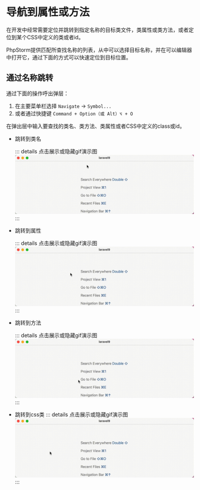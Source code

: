 # 导航到属性或方法

在开发中经常需要定位并跳转到指定名称的目标类文件，类属性或类方法，或者定位到某个CSS中定义的类或者id。

PhpStorm提供匹配所查找名称的列表，从中可以选择目标名称，并在可以编辑器中打开它，通过下面的方式可以快速定位到目标位置。

## 通过名称跳转

通过下面的操作呼出弹层：

1. 在主要菜单栏选择 `Navigate` -> `Symbol...`
2. 或者通过快捷键 `Command + Option（或 Alt）⌥ + O`

在弹出层中输入要查找的类名、类方法、类属性或者CSS中定义的class或id。

- 跳转到类名

  ::: details 点击展示或隐藏gif演示图
  ![](./images/navigate-to-symbol/navigate-to-class-name.gif)
  :::

- 跳转到属性

  ::: details 点击展示或隐藏gif演示图
  ![](./images/navigate-to-symbol/navigate-to-class-property.gif)
  :::

- 跳转到方法

  ::: details 点击展示或隐藏gif演示图
  ![](./images/navigate-to-symbol/navigate-to-class-method.gif)
  :::

- 跳转到css类
  ::: details 点击展示或隐藏gif演示图
  ![](./images/navigate-to-symbol/navigate-to-css-class.gif)
  :::

